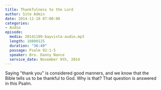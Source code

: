 ```yaml
---
title: Thankfulness to the Lord
author: Site Admin
date: 2014-11-10 07:00:00
categories:
- Audio
episode:
  media: 20141109-bayvista-audio.mp3
  length: 10800125
  duration: "36:49"
  passage: Psalm 92:1-5
  speaker: Bro. Danny Nance
  service_date: November 9th, 2014
---
```

Saying "thank you" is considered good manners, and we know that the Bible tells us to be thankful to God. Why is that? That question is answered in this Psalm.